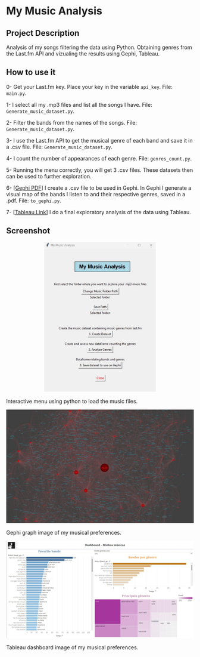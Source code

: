 # My Music Analysis

## Project Description

Analysis of my songs filtering the data using Python. Obtaining genres from the Last.fm API and vizualing the results using Gephi, Tableau.


## How to use it

0- Get your Last.fm key. Place your key in the variable `api_key`. File: `main.py`. 

1- I select all my .mp3 files and list all the songs I have. File: `Generate_music_dataset.py`.

2- Filter the bands from the names of the songs. File: `Generate_music_dataset.py`.

3- I use the Last.fm API to get the musical genre of each band and save it in a .csv file. File: `Generate_music_dataset.py`.

4- I count the number of appearances of each genre. File: `genres_count.py`.

5- Running the menu correctly, you will get 3 .csv files. These datasets then can be used to further exploration.

6- [[Gephi PDF](https://github.com/Marcos14Almeida/my_music_analysis/blob/main/gephi/bands_graph_map.pdf)] I create a .csv file to be used in Gephi. In Gephi I generate a visual map of the bands I listen to and their respective genres, saved in a .pdf. File: `to_gephi.py`. 

7- [[Tableau Link](https://public.tableau.com/app/profile/marcos.p4585/viz/MyMusics/Painel1?publish=yes)] I do a final exploratory analysis of the data using Tableau. 

## Screenshot

<p align="center">
  <img src="https://github.com/Marcos14Almeida/my_music_analysis/blob/main/images/menu.jpg" width="300" title="Screenshot">
</p> 

Interactive menu using python to load the music files.


<p align="center">
  <img src="https://github.com/Marcos14Almeida/my_music_analysis/blob/main/gephi/print_gephi.jpg" width="600" title="Screenshot">
</p> 

Gephi graph image of my musical preferences.

<p align="center">
  <img src="https://github.com/Marcos14Almeida/my_music_analysis/blob/main/images/tableau_print.jpg" width="600" title="Screenshot">
</p> 

Tableau dashboard image of my musical preferences.
